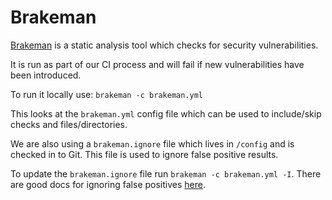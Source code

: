 # Brakeman

[Brakeman](https://github.com/presidentbeef/brakeman) is a static analysis tool which checks for security vulnerabilities.

It is run as part of our CI process and will fail if new vulnerabilities have been introduced.

To run it locally use: `brakeman -c brakeman.yml`

This looks at the `brakeman.yml` config file which can be used to include/skip checks and files/directories.

We are also using a `brakeman.ignore` file which lives in `/config` and is checked in to Git. This file is used to ignore false positive results.

To update the `brakeman.ignore` file run `brakeman -c brakeman.yml -I`. There are good docs for ignoring false positives [here](https://brakemanscanner.org/docs/ignoring_false_positives/).
